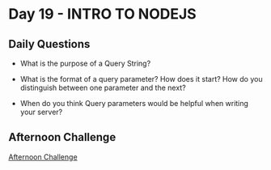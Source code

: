 # Day 19 - INTRO TO NODEJS

## Daily Questions

- What is the purpose of a Query String?

- What is the format of a query parameter? How does it start? How do you distinguish between one parameter and the next?

- When do you think Query parameters would be helpful when writing your server?

## Afternoon Challenge
[Afternoon Challenge]()